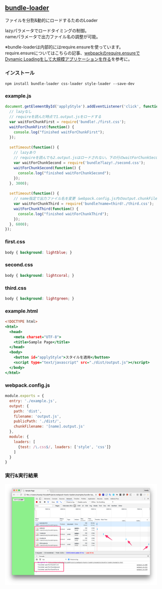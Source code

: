 ## [bundle-loader](https://github.com/webpack/bundle-loader)
ファイルを分割&動的にロードするためのLoader

lazyパラメータでロードタイミングの制御。  
nameパラメータで出力ファイル名の調整が可能。  

※bundle-loaderは内部的にはrequire.ensureを使っています。  
require.ensureについてはこちらの記事、[webpackのrequire.ensureでDynamic Loadingをして大規模アプリケーションを作る](http://qiita.com/RyotaSugawara/items/0effa7ce42adfcb66a35)を参考に。

### インストール

```console
npm install bundle-loader css-loader style-loader --save-dev
```

### example.js

```javascript:example.js
document.getElementById('applyStyle').addEventListener('click', function(e) {
  // lazyなし
  // requireを読んだ時点で1.output.jsをロードする
  var waitForChunkFirst = require('bundle!./first.css');
  waitForChunkFirst(function() {
    console.log("finished waitForChunkFirst");
  });

  setTimeout(function() {
    // lazyあり
    // requireを読んでも2.output.jsはロードされない。下の行のwaitForChunkSecond()を読んだ時点でロードする
    var waitForChunkSecond = require('bundle?lazy!./second.css');
    waitForChunkSecond(function() {
      console.log("finished waitForChunkSecond");
    });
  }, 3000);

  setTimeout(function() {
    // name指定で出力ファイル名を変更（webpack.config.js内のoutput.chunkFilenameの[name]に入る）
    var waitForChunkThird = require('bundle?name=third!./third.css');
    waitForChunkThird(function() {
      console.log("finished waitForChunkThird");
    });
  }, 6000);
});
```

### first.css

```css:first.css
body { background: lightblue; }
```

### second.css

```css:second.css
body { background: lightcoral; }
```

### third.css

```css:third.css
body { background: lightgreen; }
```

### example.html

```html:example.html
<!DOCTYPE html>
<html>
  <head>
    <meta charset="UTF-8">
    <title>Sample Page</title>
  </head>
  <body>
    <button id="applyStyle">スタイルを適用</button>
    <script type="text/javascript" src="./dist/output.js"></script>
  </body>
</html>
```

### webpack.config.js

```javascript:webpack.config.js
module.exports = {
  entry: './example.js',
  output: {
    path: 'dist',
    filename: 'output.js',
    publicPath: './dist/',
    chunkFilename: '[name].output.js'
  },
  module: {
    loaders: [
      {test: /\.css$/, loaders: ['style', 'css']}
    ]
  }
}
```

### 実行&実行結果

![cap1](https://raw.githubusercontent.com/howdy39/webpack-howto-loaders/master/examples/bundle-loader/capture/cap1.png)
